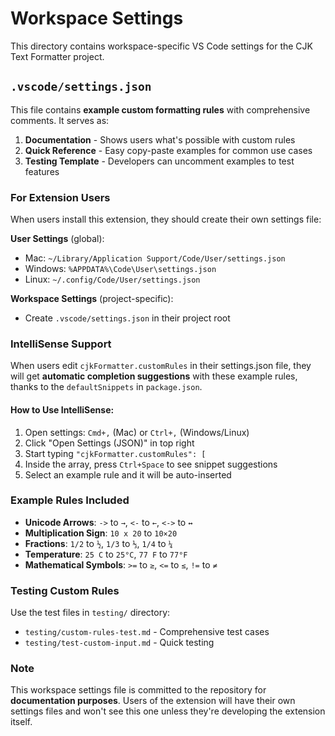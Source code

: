 # Workspace Settings

This directory contains workspace-specific VS Code settings for the CJK Text Formatter project.

## `.vscode/settings.json`

This file contains **example custom formatting rules** with comprehensive comments. It serves as:

1. **Documentation** - Shows users what's possible with custom rules
2. **Quick Reference** - Easy copy-paste examples for common use cases  
3. **Testing Template** - Developers can uncomment examples to test features

### For Extension Users

When users install this extension, they should create their own settings file:

**User Settings** (global):
- Mac: `~/Library/Application Support/Code/User/settings.json`
- Windows: `%APPDATA%\Code\User\settings.json`
- Linux: `~/.config/Code/User/settings.json`

**Workspace Settings** (project-specific):
- Create `.vscode/settings.json` in their project root

### IntelliSense Support

When users edit `cjkFormatter.customRules` in their settings.json file, they will get **automatic completion suggestions** with these example rules, thanks to the `defaultSnippets` in `package.json`.

#### How to Use IntelliSense:

1. Open settings: `Cmd+,` (Mac) or `Ctrl+,` (Windows/Linux)
2. Click "Open Settings (JSON)" in top right
3. Start typing `"cjkFormatter.customRules": [`
4. Inside the array, press `Ctrl+Space` to see snippet suggestions
5. Select an example rule and it will be auto-inserted

### Example Rules Included

- **Unicode Arrows**: `->` to `→`, `<-` to `←`, `<->` to `↔`
- **Multiplication Sign**: `10 x 20` to `10×20`
- **Fractions**: `1/2` to `½`, `1/3` to `⅓`, `1/4` to `¼`
- **Temperature**: `25 C` to `25°C`, `77 F` to `77°F`
- **Mathematical Symbols**: `>=` to `≥`, `<=` to `≤`, `!=` to `≠`

### Testing Custom Rules

Use the test files in `testing/` directory:
- `testing/custom-rules-test.md` - Comprehensive test cases
- `testing/test-custom-input.md` - Quick testing

### Note

This workspace settings file is committed to the repository for **documentation purposes**. Users of the extension will have their own settings files and won't see this one unless they're developing the extension itself.
